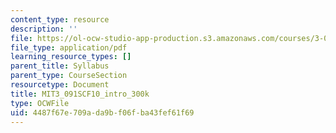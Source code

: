 ```yaml
---
content_type: resource
description: ''
file: https://ol-ocw-studio-app-production.s3.amazonaws.com/courses/3-091sc-introduction-to-solid-state-chemistry-fall-2010/4487f67e709ada9bf06fba43fef61f69_MIT3_091SCF10_intro_300k.pdf
file_type: application/pdf
learning_resource_types: []
parent_title: Syllabus
parent_type: CourseSection
resourcetype: Document
title: MIT3_091SCF10_intro_300k
type: OCWFile
uid: 4487f67e-709a-da9b-f06f-ba43fef61f69
---
```

